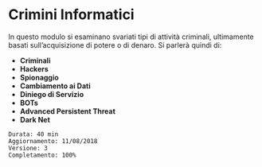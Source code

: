 # Crimini Informatici

In questo modulo si esaminano svariati tipi di attività criminali, ultimamente basati sull’acquisizione di potere o di denaro.
Si parlerà quindi di:

* **Criminali**
* **Hackers**
* **Spionaggio**
* **Cambiamento ai Dati**
* **Diniego di Servizio**
* **BOTs**
* **Advanced Persistent Threat**
* **Dark Net**

```text
Durata: 40 min
Aggiornamento: 11/08/2018
Versione: 3
Completamento: 100%
```
